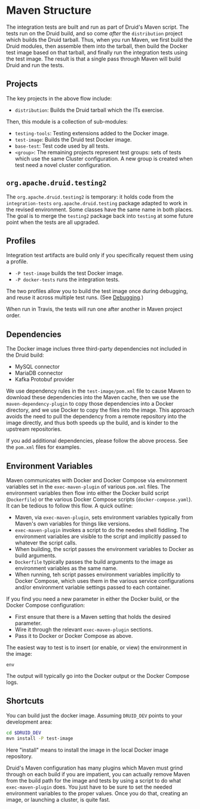 <!--
  ~ Licensed to the Apache Software Foundation (ASF) under one
  ~ or more contributor license agreements.  See the NOTICE file
  ~ distributed with this work for additional information
  ~ regarding copyright ownership.  The ASF licenses this file
  ~ to you under the Apache License, Version 2.0 (the
  ~ "License"); you may not use this file except in compliance
  ~ with the License.  You may obtain a copy of the License at
  ~
  ~   http://www.apache.org/licenses/LICENSE-2.0
  ~
  ~ Unless required by applicable law or agreed to in writing,
  ~ software distributed under the License is distributed on an
  ~ "AS IS" BASIS, WITHOUT WARRANTIES OR CONDITIONS OF ANY
  ~ KIND, either express or implied.  See the License for the
  ~ specific language governing permissions and limitations
  ~ under the License.
  -->

# Maven Structure

The integration tests are built and run as part of Druid's Maven script.
The tests run on the Druid build, and so come *after* the `distribution`
project which builds the Druid tarball. Thus, when you run Maven, we
first build the Druid modules, then assemble them into the tarball, then
build the Docker test image based on that tarball, and finally run the
integration tests using the test image. The result is that a single pass
through Maven will build Druid and run the tests.

## Projects

The key projects in the above flow include:

* `distribution`: Builds the Druid tarball which the ITs exercise.

Then, this module is a collection of sub-modules:

* `testing-tools`: Testing extensions added to the Docker image.
* `test-image`: Builds the Druid test Docker image.
* `base-test`: Test code used by all tests.
* `<group>`: The remaining projects represent test groups: sets of
  tests which use the same Cluster configuration. A new group is created
  when test need a novel cluster configuration.

## `org.apache.druid.testing2`

The `org.apache.druid.testing2` is temporary: it holds code from the
`integration-tests` `org.apache.druid.testing` package adapted to work
in the revised environment. Some classes have the same name in both
places. The goal is to merge the `testing2` package back into
`testing` at some future point when the tests are all upgraded.

## Profiles

Integration test artifacts are build only if you specifically request them
using a profile.

* `-P test-image` builds the test Docker image.
* `-P docker-tests` runs the integration tests.

The two profiles allow you to build the test image once during debugging,
and reuse it across multiple test runs. (See [Debugging](debugging.md).)

When run in Travis, the tests will run one after another in Maven project
order.

## Dependencies

The Docker image inclues three third-party dependencies not included in the
Druid build:

* MySQL connector
* MariaDB connector
* Kafka Protobuf provider

We use dependency rules in the `test-image/pom.xml` file to cause Maven to download
these dependencies into the Maven cache, then we use the
`maven-dependency-plugin` to copy those dependencies into a Docker directory,
and we use Docker to copy the files into the image. This approach avoids the need
to pull the dependency from a remote repository into the image directly, and thus
both speeds up the build, and is kinder to the upstream repositories.

If you add additional dependencies, please follow the above process. See the
`pom.xml` files for examples.

## Environment Variables

Maven communicates with Docker and Docker Compose via environment variables
set in the `exec-maven-plugin` of various `pom.xml` files. The environment
variables then flow into either the Docker build script (`Dockerfile`) or the
various Docker Compose scripts (`docker-compose.yaml`). It can be tedious to follow
this flow. A quick outline:

* Maven, via `exec-maven-plugin`, sets environment variables typically from Maven's
  own variables for things like versions.
* `exec-maven-plugin` invokes a script to do the needes shell fiddling. The environment
  variables are visible to the script and implicitly passed to whatever the script
  calls.
* When building, the script passes the environment variables to Docker as build
  arguments.
* `Dockerfile` typically passes the build arguments to the image as environment
  variables as the same name.
* When running, teh script passes environment variables implicitly to Docker Compose,
  which uses them in the various service configurations and/or environment variable
  settings passed to each container.

If you find you need a new parameter in either the Docker build, or the Docker Compose
configuration:

* First ensure that there is a Maven setting that holds the desired parameter.
* Wire it through the relevant `exec-maven-plugin` sections.
* Pass it to Docker or Docker Compose as above.

The easiest way to test is to insert (or enable, or view) the environment in the
image:

```shell
env
```

The output will typically go into the Docker output or the Docker Compose logs.

## Shortcuts

You can build just the docker image. Assuming `DRUID_DEV` points to your development
area:

```bash
cd $DRUID_DEV
mvn install -P test-image
```

Here "install" means to install the image in the local Docker image repository.

Druid's Maven configuration has many plugins which Maven must grind through on each
build if you are impatient, you can actually remove Maven from the build path for
the image and tests by using a script to do what `exec-maven-plugin` does. You just
have to be sure to set the needed environment variables to the proper values.
Once you do that, creating an image, or launching a cluster, is quite fast.
